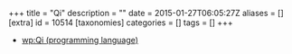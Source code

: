 +++
title = "Qi"
description = ""
date = 2015-01-27T06:05:27Z
aliases = []
[extra]
id = 10514
[taxonomies]
categories = []
tags = []
+++


* [wp:Qi (programming language)](https://en.wikipedia.org/wiki/Qi_(programming_language))
